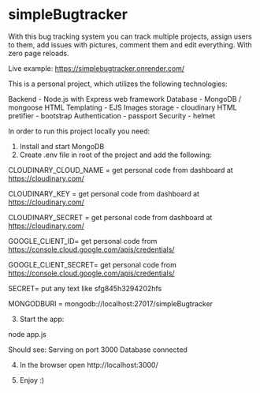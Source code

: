 # simpleBugtracker
With this bug tracking system you can track multiple projects, assign users to them, add issues with pictures, comment them and edit everything. With zero page reloads.

Live example: https://simplebugtracker.onrender.com/

This is a personal project, which utilizes the following technologies:

Backend - Node.js with Express web framework
Database - MongoDB / mongoose
HTML Templating - EJS
Images storage - cloudinary
HTML pretifier - bootstrap
Authentication - passport
Security - helmet


In order to run this project locally you need:
1) Install and start MongoDB 
2) Create .env file in root of the project and add the following:

CLOUDINARY_CLOUD_NAME = get personal code from dashboard at https://cloudinary.com/

CLOUDINARY_KEY = get personal code from dashboard at https://cloudinary.com/

CLOUDINARY_SECRET =  get personal code from dashboard at https://cloudinary.com/

GOOGLE_CLIENT_ID= get personal code from https://console.cloud.google.com/apis/credentials/

GOOGLE_CLIENT_SECRET= get personal code from https://console.cloud.google.com/apis/credentials/

SECRET= put any text like sfg845h3294202hfs

MONGODBURI = mongodb://localhost:27017/simpleBugtracker

3) Start the app:

node app.js

Should see:
Serving on port 3000
Database connected

4) In the browser open 
http://localhost:3000/

5) Enjoy :)
